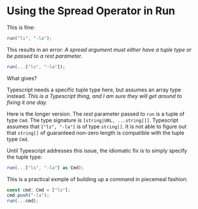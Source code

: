 # Using the Spread Operator in Run

This is fine:

```typescript
run("ls", "-la");
```

This results in an error: _A spread argument must either have a tuple type or be
passed to a rest parameter._

```typescript
run(...["ls", "-la"]);
```

What gives?

Typescript needs a specific tuple type here, but assumes an array type instead.
_This is a Typescript thing, and I am sure they will get around to fixing it one
day._

Here is the longer version. The _rest_ parameter passed to `run` is a tuple of
type `Cmd`. The type signature is `[string|URL, ...string[]]`. Typescript
assumes that `["ls", "-la"]` is of type `string[]`. It is not able to figure out
that `string[]` of guaranteed non-zero length is compatible with the tuple type
`Cmd`.

Until Typescript addresses this issue, the idiomatic fix is to simply specify
the tuple type:

```typescript
run(...["ls", "-la"] as Cmd);
```

This is a practical exmple of building up a command in piecemeal fashion:

```typescript
const cmd: Cmd = ["ls"];
cmd.push("-la");
run(...cmd);
```
